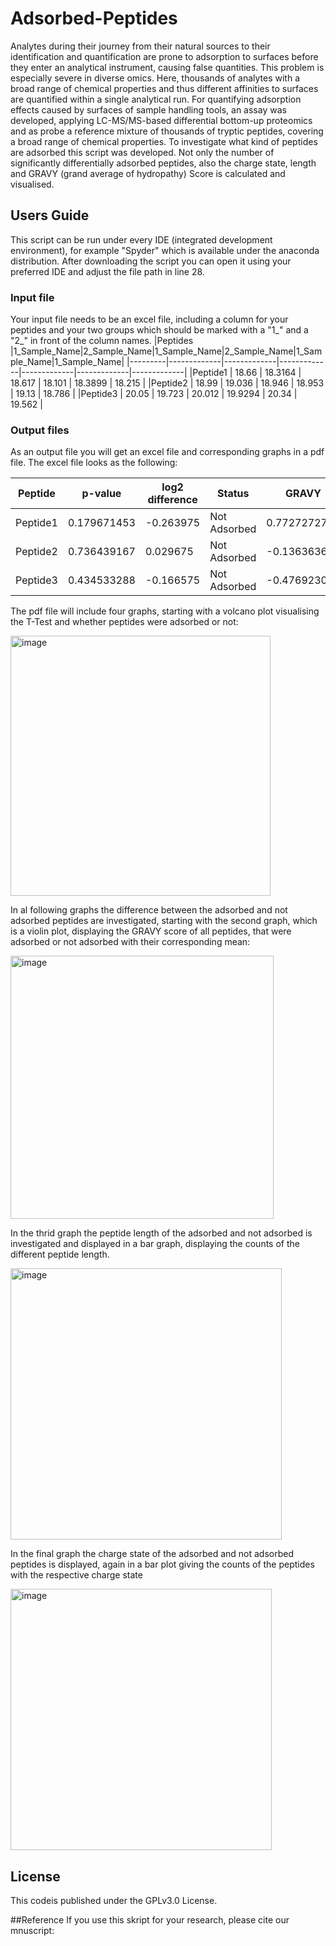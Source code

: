 # Adsorbed-Peptides
Analytes during their journey from their natural sources to their identification and quantification are prone to adsorption to surfaces before they enter an analytical instrument, causing false quantities. This problem is especially severe in diverse omics. Here, thousands of analytes with a broad range of chemical properties and thus different affinities to surfaces are quantified within a single analytical run. For quantifying adsorption effects caused by surfaces of sample handling tools, an assay was developed, applying LC-MS/MS-based differential bottom-up proteomics and as probe a reference mixture of thousands of tryptic peptides, covering a broad range of chemical properties. To investigate what kind of peptides are adsorbed this script was developed.
Not only the number of significantly differentially adsorbed peptides, also the charge state, length and GRAVY (grand average of hydropathy) Score is calculated and visualised.

## Users Guide
This script can be run under every IDE (integrated development environment), for example "Spyder" which is available under the anaconda distribution. 
After downloading the script you can open it using your preferred IDE and adjust the file path in line 28. 

### Input file
Your input file needs to be an excel file, including a column for your peptides and your two groups which should be marked with a "1_" and a "2_" in front of the column names.
|Peptides	|1_Sample_Name|2_Sample_Name|1_Sample_Name|2_Sample_Name|1_Sample_Name|1_Sample_Name|
|---------|-------------|-------------|-------------|-------------|-------------|-------------|
|Peptide1 |	    18.66   |	    18.3164 |	    18.617  |	    18.101  |	    18.3899 |	    18.215  |
|Peptide2 |   	18.99   |	    19.036  |	    18.946  |	    18.953  |	    19.13   |	    18.786  |
|Peptide3 |    	20.05   |	    19.723  |	    20.012  |	    19.9294 |	    20.34   |	    19.562  |

### Output files
As an output file you will get an excel file and corresponding graphs in a pdf file. The excel file looks as the following:

|Peptide	|  p-value	  | log2 difference	|   Status	   |GRAVY	        | Length |	Charge State |
|---------|-------------|-----------------|--------------|--------------|--------|---------------|
|Peptide1 |	0.179671453	|       -0.263975	| Not Adsorbed |  0.772727273	|     11 |	           2 |
|Peptide2 |	0.736439167 |	        0.029675| Not Adsorbed | -0.136363636	|     11 |	           2 |
|Peptide3 |	0.434533288 |	      -0.166575 | Not Adsorbed | -0.476923077	|     13 |	           2 | 

The pdf file will include four graphs, starting with a volcano plot visualising the T-Test and whether peptides were adsorbed or not:

<img width="416" alt="image" src="https://github.com/UKE-AGSchlueter/APS_Test/assets/139353397/7a7491b7-e725-40c5-9b26-0d6f7f9c9428">

In al following graphs the difference between the adsorbed and not adsorbed peptides are investigated, starting with the second graph, which is a violin plot, displaying the GRAVY score of all peptides, that were adsorbed or not adsorbed with their corresponding mean:

<img width="421" alt="image" src="https://github.com/UKE-AGSchlueter/APS_Test/assets/139353397/95b25c99-1e66-4045-8ff9-1c4b2e8c5355">

In the thrid graph the peptide length of the adsorbed and not adsorbed is investigated and displayed in a bar graph, displaying the counts of the different peptide length. 

<img width="434" alt="image" src="https://github.com/UKE-AGSchlueter/APS_Test/assets/139353397/b6848b29-dfc7-41ab-88cf-e2d2071f147a">

In the final graph the charge state of the adsorbed and not adsorbed peptides is displayed, again in a bar plot giving the counts of the peptides with the respective charge state

<img width="418" alt="image" src="https://github.com/UKE-AGSchlueter/APS_Test/assets/139353397/4b8b5a0b-05fa-4592-8ffa-edd78f54ccf5">

## License
This codeis published under the GPLv3.0 License.

##Reference
If you use this skript for your research, please cite our mnuscript:


